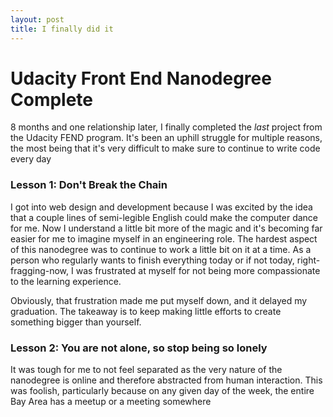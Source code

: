 ```yaml
---
layout: post
title: I finally did it
---
```


# Udacity Front End Nanodegree Complete

8 months and one relationship later, I finally completed the *last* project from the Udacity FEND program. It's been an uphill struggle for multiple reasons, the most being that it's very difficult to make sure to continue to write code every day

### Lesson 1: Don't Break the Chain

I got into web design and development because I was excited by the idea that a couple lines of semi-legible English could make the computer dance for me. Now I understand a little bit more of the magic and it's becoming far easier for me to imagine myself in an engineering role. The hardest aspect of this nanodegree was to continue to work a little bit on it at a time. As a person who regularly wants to finish everything today or if not today, right-fragging-now, I was frustrated at myself for not being more compassionate to the learning experience.

Obviously, that frustration made me put myself down, and it delayed my graduation. The takeaway is to keep making little efforts to create something bigger than yourself.

### Lesson 2: You are not alone, so stop being so lonely

It was tough for me to not feel separated as the very nature of the nanodegree is online and therefore abstracted from human interaction. This was foolish, particularly because on any given day of the week, the entire Bay Area has a meetup or a meeting somewhere 